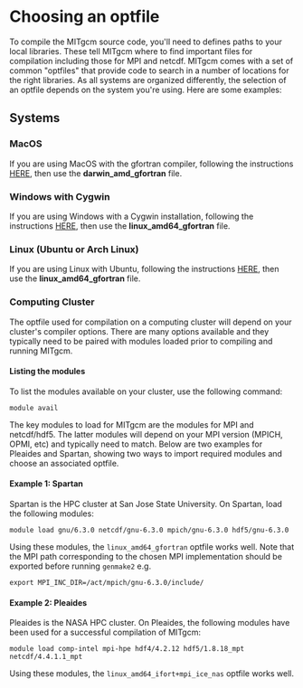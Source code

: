 # Choosing an optfile

To compile the MITgcm source code, you'll need to defines paths to your local libraries. These tell MITgcm where to find important files for compilation including those for MPI and netcdf. MITgcm comes with a set of common "optfiles" that provide code to search in a number of locations for the right libraries. As all systems are organized differently, the selection of an optfile depends on the system you're using. Here are some examples:


## Systems

### MacOS
If you are using MacOS with the gfortran compiler, following the instructions [HERE](https://profmikewood.github.io/ocean_modeling_book/getting_started/installing_compiler_and_mpi.html#installation-on-a-mac), then use the **darwin_amd_gfortran** file.

### Windows with Cygwin
If you are using Windows with a Cygwin installation, following the instructions [HERE](https://profmikewood.github.io/ocean_modeling_book/getting_started/installing_compiler_and_mpi.html#installation-on-a-windows-using-cygwin), then use the **linux_amd64_gfortran** file.

### Linux (Ubuntu or Arch Linux)
If you are using Linux with Ubuntu, following the instructions [HERE](https://profmikewood.github.io/ocean_modeling_book/getting_started/installing_compiler_and_mpi.html), then use the **linux_amd64_gfortran** file.

### Computing Cluster
The optfile used for compilation on a computing cluster will depend on your cluster's compiler options. There are many options available and they typically need to be paired with modules loaded prior to compiling and running MITgcm.

#### Listing the modules
To list the modules available on your cluster, use the following command:
```
module avail
```

The key modules to load for MITgcm are the modules for MPI and netcdf/hdf5. The latter modules will depend on your MPI version (MPICH, OPMI, etc) and typically need to match. Below are two examples for Pleaides and Spartan, showing two ways to import required modules and choose an associated optfile.

#### Example 1: Spartan

Spartan is the HPC cluster at San Jose State University. On Spartan, load the following modules:

```
module load gnu/6.3.0 netcdf/gnu-6.3.0 mpich/gnu-6.3.0 hdf5/gnu-6.3.0
```

Using these modules, the `linux_amd64_gfortran` optfile works well. Note that the MPI path corresponding to the chosen MPI implementation should be exported before running `genmake2` e.g.

```
export MPI_INC_DIR=/act/mpich/gnu-6.3.0/include/
```

#### Example 2: Pleaides

Pleaides is the NASA HPC cluster. On Pleaides, the following modules have been used for a successful compilation of MITgcm:

```
module load comp-intel mpi-hpe hdf4/4.2.12 hdf5/1.8.18_mpt netcdf/4.4.1.1_mpt
```

Using these modules, the `linux_amd64_ifort+mpi_ice_nas` optfile works well.







